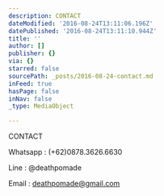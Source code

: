 ```yaml
---
description: CONTACT
dateModified: '2016-08-24T13:11:06.196Z'
datePublished: '2016-08-24T13:11:10.944Z'
title: ''
author: []
publisher: {}
via: {}
starred: false
sourcePath: _posts/2016-08-24-contact.md
inFeed: true
hasPage: false
inNav: false
_type: MediaObject

---
```

CONTACT

Whatsapp : (+62)0878.3626.6630

Line : @deathpomade

Email : deathpomade@gmail.com